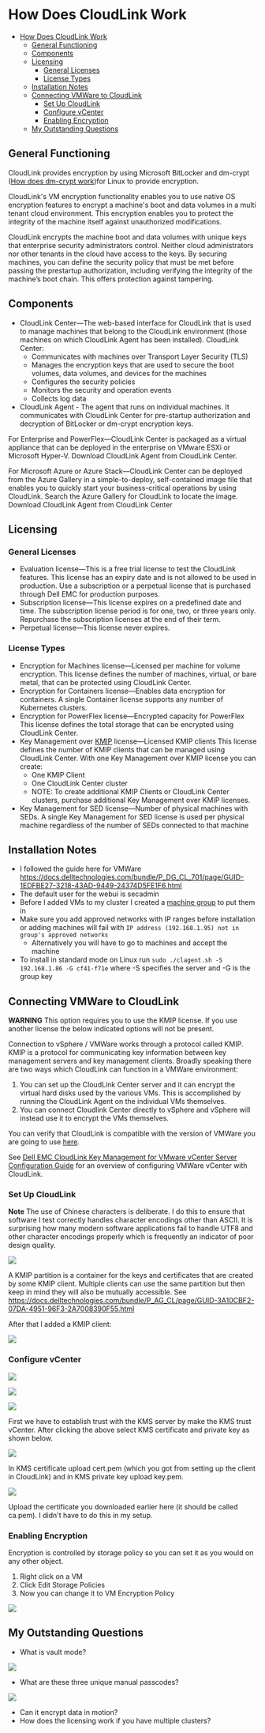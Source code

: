 # How Does CloudLink Work

- [How Does CloudLink Work](#how-does-cloudlink-work)
  - [General Functioning](#general-functioning)
  - [Components](#components)
  - [Licensing](#licensing)
    - [General Licenses](#general-licenses)
    - [License Types](#license-types)
  - [Installation Notes](#installation-notes)
  - [Connecting VMWare to CloudLink](#connecting-vmware-to-cloudlink)
    - [Set Up CloudLink](#set-up-cloudlink)
    - [Configure vCenter](#configure-vcenter)
    - [Enabling Encryption](#enabling-encryption)
  - [My Outstanding Questions](#my-outstanding-questions)

## General Functioning

CloudLink provides encryption by using Microsoft BitLocker and dm-crypt ([How does dm-crypt work](https://www.linux.com/training-tutorials/how-encrypt-linux-file-system-dm-crypt/))for Linux to provide encryption.

CloudLink's VM encryption functionality enables you to use native OS encryption features to encrypt a machine's boot and data volumes in a multi tenant cloud environment. This encryption enables you to protect the integrity of the machine itself against unauthorized modifications.

CloudLink encrypts the machine boot and data volumes with unique keys that enterprise security administrators control. Neither cloud administrators nor other tenants in the cloud have access to the keys. By securing machines, you can define the security policy that must be met before passing the prestartup authorization, including verifying the integrity of the machine’s boot chain. This offers protection against tampering.

## Components

- CloudLink Center—The web-based interface for CloudLink that is used to manage machines that belong to the CloudLink environment (those machines on which CloudLink Agent has been installed). CloudLink Center:
  - Communicates with machines over Transport Layer Security (TLS)
  - Manages the encryption keys that are used to secure the boot volumes, data volumes, and devices for the machines
  - Configures the security policies
  - Monitors the security and operation events
  - Collects log data
- CloudLink Agent - The agent that runs on individual machines. It communicates with CloudLink Center for pre-startup authorization and decryption of BitLocker or dm-crypt encryption keys.

For Enterprise and PowerFlex—CloudLink Center is packaged as a virtual appliance that can be deployed in the enterprise on VMware ESXi or Microsoft Hyper-V. Download CloudLink Agent from CloudLink Center.

For Microsoft Azure or Azure Stack—CloudLink Center can be deployed from the Azure Gallery in a simple-to-deploy, self-contained image file that enables you to quickly start your business-critical operations by using CloudLink. Search the Azure Gallery for CloudLink to locate the image. Download CloudLink Agent from CloudLink Center

## Licensing

### General Licenses

- Evaluation license—This is a free trial license to test the CloudLink features. This license has an expiry date and is not allowed to be used in production. Use a subscription or a perpetual license that is purchased through Dell EMC for production purposes.
- Subscription license—This license expires on a predefined date and time. The subscription license period is for one, two, or three years only. Repurchase the subscription licenses at the end of their term.
- Perpetual license—This license never expires.

### License Types

- Encryption for Machines license—Licensed per machine for volume encryption. This license defines the number of machines, virtual, or bare metal, that can be protected using CloudLink Center.
- Encryption for Containers license—Enables data encryption for containers. A single Container license supports any number of Kubernetes clusters.
- Encryption for PowerFlex license—Encrypted capacity for PowerFlex
This license defines the total storage that can be encrypted using CloudLink Center.
- Key Management over [KMIP](https://wiki.openstack.org/wiki/KMIPclient) license—Licensed KMIP clients This license defines the number of KMIP clients that can be managed using CloudLink Center. With one Key Management over KMIP license you can create:
  - One KMIP Client
  - One CloudLink Center cluster
  - NOTE: To create additional KMIP Clients or CloudLink Center clusters, purchase additional Key Management over KMIP licenses.
- Key Management for SED license—Number of physical machines with SEDs. A single Key Management for SED license is used per physical machine regardless of the number of SEDs connected to that machine

## Installation Notes

- I followed the guide here for VMWare https://docs.delltechnologies.com/bundle/P_DG_CL_701/page/GUID-1EDFBE27-3218-43AD-9449-24374D5FE1F6.html
- The default user for the webui is secadmin
- Before I added VMs to my cluster I created a [machine group](https://docs.delltechnologies.com/bundle/P_DG_CL_701/page/GUID-516FA105-44B6-409B-918B-008006B19466.html) to put them in
- Make sure you add approved networks with IP ranges before installation or adding machines will fail with `IP address (192.168.1.95) not in group's approved networks`
  - Alternatively you will have to go to machines and accept the machine
- To install in standard mode on Linux run `sudo ./clagent.sh -S 192.168.1.86 -G cf41-f71e` where -S specifies the server and -G is the group key

## Connecting VMWare to CloudLink

**WARNING** This option requires you to use the KMIP license. If you use another license the below indicated options will not be present.

Connection to vSphere / VMWare works through a protocol called KMIP. KMIP is a protocol for communicating key information between key management servers and key management clients. Broadly speaking there are two ways which CloudLink can function in a VMWare environment:

1. You can set up the CloudLink Center server and it can encrypt the virtual hard disks used by the various VMs. This is accomplished by running the CloudLink Agent on the individual VMs themselves.
2. You can connect Cloudlink Center directly to vSphere and vSphere will instead use it to encrypt the VMs themselves.

You can verify that CloudLink is compatible with the version of VMWare you are going to use [here](https://www.vmware.com/resources/compatibility/search.php?deviceCategory=kms&details=1&releases=577&page=1&display_interval=10&sortColumn=Partner&sortOrder=Asc).

See [Dell EMC CloudLink Key Management for VMware vCenter Server Configuration Guide](https://docs.delltechnologies.com/bundle/P_KEY_CL/page/GUID-86A006AF-A553-4EEE-9F7A-B0DAFAC5C9B9.html) for an overview of configuring VMWare vCenter with CloudLink.

### Set Up CloudLink

**Note** The use of Chinese characters is deliberate. I do this to ensure that software I test correctly handles character encodings other than ASCII. It is surprising how many modern software applications fail to handle UTF8 and other character encodings properly which is frequently an indicator of poor design quality.

![](images/2021-11-10-10-26-40.png)

A KMIP partition is a container for the keys and certificates that are created by some KMIP client. Multiple clients can use the same partition but then keep in mind they will also be mutually accessible. See https://docs.delltechnologies.com/bundle/P_AG_CL/page/GUID-3A10CBF2-07DA-4951-96F3-2A7008390F55.html

After that I added a KMIP client:

![](images/2021-11-10-10-32-48.png)

### Configure vCenter

![](images/2021-11-10-10-36-19.png)

![](images/2021-11-10-10-38-59.png)

![](images/2021-11-10-10-55-19.png)

First we have to establish trust with the KMS server by make the KMS trust vCenter. After clicking the above select KMS certificate and private key as shown below.

![](images/2021-11-10-11-01-06.png)

In KMS certificate upload cert.pem (which you got from setting up the client in CloudLink) and in KMS private key upload key.pem.

![](images/2021-11-10-10-50-26.png)

Upload the certificate you downloaded earlier here (it should be called ca.pem). I didn't have to do this in my setup.

### Enabling Encryption

Encryption is controlled by storage policy so you can set it as you would on any other object. 

1. Right click on a VM
2. Click Edit Storage Policies
3. Now you can change it to VM Encryption Policy

![](images/2021-11-10-11-35-18.png)

## My Outstanding Questions

- What is vault mode?

![](images/2021-11-09-07-47-09.png)

- What are these three unique manual passcodes?

![](images/2021-11-09-07-49-28.png)

- Can it encrypt data in motion?
- How does the licensing work if you have multiple clusters?